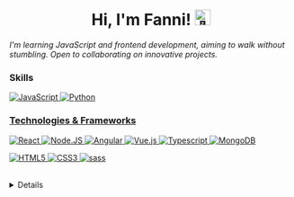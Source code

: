 <h1  align="center">Hi, I'm Fanni! <img  src="https://github.com/wervlad/wervlad/assets/24524555/766d336d-b87d-44ba-807c-c51de2bc6b4d"  width="28px"  alt="👋"> </h1>


<i align="center">I'm learning JavaScript and frontend development, aiming to walk without stumbling. Open to collaborating on innovative projects.</i>
<br>


  

### Skills

<div class="container">  
<a href="https://github.com/fanni-farkas">  
<img src="https://img.shields.io/badge/javascript-purple?style=for-the-badge&logo=javascript" alt="JavaScript">  </a>  
<a href="https://github.com/fanni-farkas">  
<img src="https://img.shields.io/badge/python-purple?style=for-the-badge&logo=python" alt="Python">  </a>  <a href="https://github.com/fanni-farkas"> </div>

### Technologies & Frameworks


<div class="container">  <a href="https://github.com/fanni-farkas">  <img src="https://img.shields.io/badge/react-purple?style=for-the-badge&logo=react" alt="React">  </a>  <a href="https://github.com/fanni-farkas">  <img src="https://img.shields.io/badge/Node.JS-purple?style=for-the-badge&logo=node.js" alt="Node.JS">  </a>  
<a href="https://github.com/fanni-farkas">  <img src="https://img.shields.io/badge/Angular-purple?style=for-the-badge&logo=angular" alt="Angular">  </a>  
<a href="https://github.com/fanni-farkas">  <img src="https://img.shields.io/badge/vue.js-purple?style=for-the-badge&logo=vue.js" alt="Vue.js">  </a>  
 <a href="https://github.com/fanni-farkas">  <img src="https://img.shields.io/badge/typescript-purple?style=for-the-badge&logo=typescript" alt="Typescript">  </a>  
<a href="https://github.com/fanni-farkas">  <img src="https://img.shields.io/badge/MongoDB-purple?style=for-the-badge&logo=mongodb" alt="MongoDB">  </a>  

<a href="https://hub.docker.com/u/fanni-farkas">  <img src="https://img.shields.io/badge/html5-purple?style=for-the-badge&logo=html5" alt="HTML5">  </a>  <a href="https://hub.docker.com/u/fanni-farkas">  <img src="https://img.shields.io/badge/css3-purple?style=for-the-badge&logo=css3" alt="CSS3">  </a>  <a href="https://github.com/fanni-farkas">  <img src="https://img.shields.io/badge/sass-purple?style=for-the-badge&logo=sass" alt="sass">  </a> </div>

<br>



<details>


<a href="https://github.com/fanni-farkas">
  <img src="http://github-profile-summary-cards.vercel.app/api/cards/profile-details?username=fanni-farkas&theme=omni" />
</a>

<div class="flex-container">
  <a href="https://github.com/fanni-farkas" style="flex: 1;">
    <img src="https://github-readme-streak-stats.herokuapp.com/?user=fanni-farkas&hide_border=true&card_width=338&theme=omni" />
  </a>
  <a href="https://github.com/fanni-farkas" style="flex: 1;">
    <img src="http://github-profile-summary-cards.vercel.app/api/cards/stats?username=fanni-farkas&theme=omni" />
  </a>
</div>



</details>

